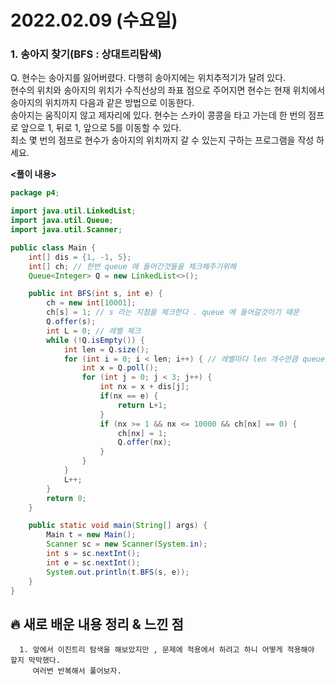 # 2022.02.09 (수요일)
### **1. 송아지 찾기(BFS : 상대트리탐색)**

Q. 현수는 송아지를 잃어버렸다. 다행히 송아지에는 위치추적기가 달려 있다.   
   현수의 위치와 송아지의 위치가 수직선상의 좌표 점으로 주어지면 현수는 현재 위치에서 송아지의 위치까지 다음과 같은 방법으로 이동한다.   
   송아지는 움직이지 않고 제자리에 있다. 현수는 스카이 콩콩을 타고 가는데 한 번의 점프로 앞으로 1, 뒤로 1, 앞으로 5를 이동할 수 있다.      
   최소 몇 번의 점프로 현수가 송아지의 위치까지 갈 수 있는지 구하는 프로그램을 작성 하세요.


**<풀이 내용>**
```java
package p4;

import java.util.LinkedList;
import java.util.Queue;
import java.util.Scanner;

public class Main {
    int[] dis = {1, -1, 5};
    int[] ch; // 한번 queue 에 들어간것들을 체크해주기위해
    Queue<Integer> Q = new LinkedList<>();

    public int BFS(int s, int e) {
        ch = new int[10001];
        ch[s] = 1; // s 라는 지점을 체크한다 . queue 에 들어갈것이기 때문
        Q.offer(s);
        int L = 0; // 레벨 체크 
        while (!Q.isEmpty()) {
            int len = Q.size();
            for (int i = 0; i < len; i++) { // 레벨마다 len 개수만큼 queue 에 들어가 있는것이다.
                int x = Q.poll();
                for (int j = 0; j < 3; j++) {
                    int nx = x + dis[j];
                    if(nx == e) {
                        return L+1;
                    }
                    if (nx >= 1 && nx <= 10000 && ch[nx] == 0) {
                        ch[nx] = 1;
                        Q.offer(nx);
                    }
                }
            }
            L++;
        }
        return 0;
    }

    public static void main(String[] args) {
        Main t = new Main();
        Scanner sc = new Scanner(System.in);
        int s = sc.nextInt();
        int e = sc.nextInt();
        System.out.println(t.BFS(s, e));
    }
}

```

##  **🔥 새로 배운 내용 정리 & 느낀 점**

      1. 앞에서 이진트리 탐색을 해보았지만 , 문제에 적용에서 하려고 하니 어떻게 적용해야 할지 막막했다.
         여러번 반복해서 풀어보자.